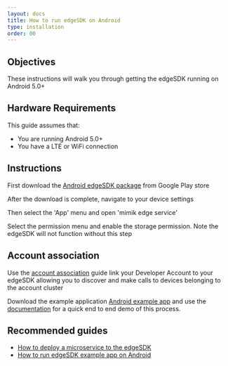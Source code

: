 ```yaml
---
layout: docs
title: How to run edgeSDK on Android
type: installation
order: 00
---
```


## Objectives

These instructions will walk you through getting the edgeSDK running on Android 5.0+

## Hardware Requirements

This guide assumes that:

- You are running Android 5.0+
- You have a LTE or WiFi connection

## Instructions

First download the [Android edgeSDK package](https://play.google.com/store/apps/details?id=com.mimik.edgeservice) from Google Play store

After the download is complete, navigate to your device settings

Then select the 'App' menu and open 'mimik edge service'

Select the permission menu and enable the storage permission. Note the edgeSDK will not function without this step

## Account association

Use the [account association](/docs/1.2.0/getting-started/account-association.html) guide link your Developer Account to your edgeSDK allowing you to discover and make calls to devices belonging to the account cluster 

Download the example application  [Android example app](https://github.com/mimikgit/edgeSDK/tree/master/example/Android%20Hello%20App) and use the [documentation](/docs/1.2.0/example-apps/how-to-run-edgesdk-example-app-on-android.html)  for a quick end to end demo of this process.

## Recommended guides

- [How to deploy a microservice to the edgeSDK](/docs/1.2.0/microservices/how-to-deploy-example-microservice.html)
- [How to run edgeSDK example app on Android](/docs/1.2.0/example-apps/how-to-run-edgesdk-example-app-on-android.html) 